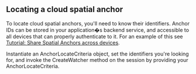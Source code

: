 ## Locating a cloud spatial anchor

To locate cloud spatial anchors, you'll need to know their identifiers. Anchor IDs can be stored in your application�s backend service, and accessible to all devices that can properly authenticate to it. For an example of this see [Tutorial: Share Spatial Anchors across devices](/azure/spatial-anchors/tutorials/tutorial-share-anchors-across-devices/).

Instantiate an AnchorLocateCriteria object, set the identifiers you're looking for, and invoke the CreateWatcher method on the session by providing your AnchorLocateCriteria.
